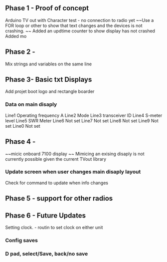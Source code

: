 ## Phase 1 - Proof of concept ##
Arduino TV out with Character test - no connection to radio yet 
~~Use a FOR loop or other to show that text changes and the devices is not crashing.  ~~
Added an updtime counter to show display has not crashed 
Added mo

## Phase 2 - 
Mix strings and variables on the same line 


## Phase 3- Basic txt Displays 
Add projet  boot logo and rectangle boarder 
### Data on main disaply 
Line1	Operating frequency A
Line2	Mode
Line3	transceiver ID
Line4	S-meter level
Line5	SWR Meter
Line6 Not set
Line7 Not set
Line8 Not set
Line9 Not set
Line0 Not set

## Phase 4 -
~~micic onboard 7100 display ~~
Mimicing an exising disaply is not currently possible given the current TVout library 



### Update screen when user changes main disaply layout 
Check for command to update when info changes 


## Phase 5 - support for other radios 


## Phase 6 - Future Updates 
Setting clock. - routin to set clock on either unit 
### Config saves 
### D pad, select/Save, back/no save 

